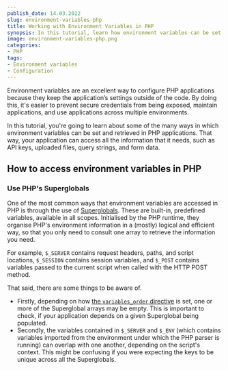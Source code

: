 ```yaml
---
publish_date: 14.03.2022
slug: environment-variables-php
title: Working with Environment Variables in PHP
synopsis: In this tutorial, learn how environment variables can be set and retrieved in PHP applications.
image: environment-variables-php.png
categories:
- PHP
tags:
- Environment variables
- Configuration
---
```

Environment variables are an excellent way to configure PHP applications because they keep the application’s settings outside of the code.
By doing this, it's easier to prevent secure credentials from being exposed, maintain applications, and use applications across multiple environments.

In this tutorial, you're going to learn about some of the many ways in which environment variables can be set and retrieved in PHP applications.
That way, your application can access all the information that it needs, such as API keys, uploaded files, query strings, and form data.

## How to access environment variables in PHP

### Use PHP's Superglobals

One of the most common ways that environment variables are accessed in PHP is through the use of [Superglobals](https://www.php.net/manual/en/language.variables.superglobals.php).
These are built-in, predefined variables, available in all scopes.
Initialised by the PHP runtime, they organise PHP's environment information in a (mostly) logical and efficient way, so that you only need to consult one array to retrieve the information you need.

For example, `$_SERVER` contains request headers, paths, and script locations, `$_SESSION` contains session variables, and `$_POST` contains variables passed to the current script when called with the HTTP POST method.

That said, there are some things to be aware of.

- Firstly, depending on how [the `variables_order` directive](https://www.php.net/manual/en/ini.core.php#ini.variables-order) is set, one or more of the Superglobal arrays may be empty. This is important to check, if your application depends on a given Superglobal being populated.
- Secondly, the variables contained in `$_SERVER` and `$_ENV` (which contains variables imported from the environment under which the PHP parser is running) can overlap with one another, depending on the script's context. This might be confusing if you were expecting the keys to be unique across all the Superglobals.
